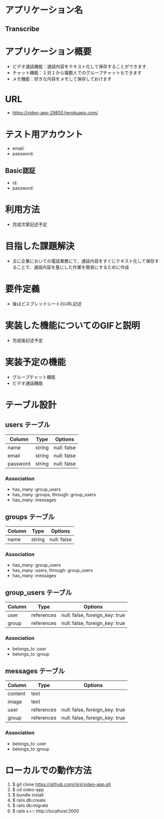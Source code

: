 # アプリケーション名
## Transcribe


# アプリケーション概要
- ビデオ通話機能：通話内容をテキスト化して保存することができます
- チャット機能：１対１から複数人でのグループチャットもできます
- メモ機能：好きな内容をメモして保存しておけます

# URL
- https://video-app-29850.herokuapp.com/


# テスト用アカウント
- email:
- password: 
## Basic認証
- id:
- password:

# 利用方法
- 完成次第記述予定

# 目指した課題解決
- 主に企業においての電話業務にて、通話内容をすぐにテキスト化して保存することで、通話内容を基にした作業を簡易にするために作成

# 要件定義
- 後ほどスプレッドシートのURL記述


# 実装した機能についてのGIFと説明	
- 完成後記述予定

# 実装予定の機能
- グループチャット機能
- ビデオ通話機能

# テーブル設計

## users テーブル

| Column   | Type   | Options     |
| -------- | ------ | ----------- |
| name     | string | null: false |
| email    | string | null: false |
| password | string | null: false |

### Association

- has_many :group_users
- has_many :groups, through: group_users
- has_many :messages

## groups テーブル

| Column | Type   | Options     |
| ------ | ------ | ----------- |
| name   | string | null: false |

### Association

- has_many :group_users
- has_many :users, through: group_users
- has_many :messages

## group_users テーブル

| Column | Type       | Options                        |
| ------ | ---------- | ------------------------------ |
| user   | references | null: false, foreign_key: true |
| group  | references | null: false, foreign_key: true |

### Association

- belongs_to :user
- belongs_to :group

## messages テーブル

| Column  | Type       | Options                        |
| ------- | ---------- | ------------------------------ |
| content | text       |                                |
| image   | text       |                                |
| user    | references | null: false, foreign_key: true |
| group   | references | null: false, foreign_key: true |

### Association

- belongs_to :user
- belongs_to :group

# ローカルでの動作方法
1. $ git clone https://github.com/riirii/video-app.git
2. $ cd video-app
3. $ bundle install
4. $ rails db:create
5. $ rails db:migrate
6. $ rails s
👉 http://localhost:3000